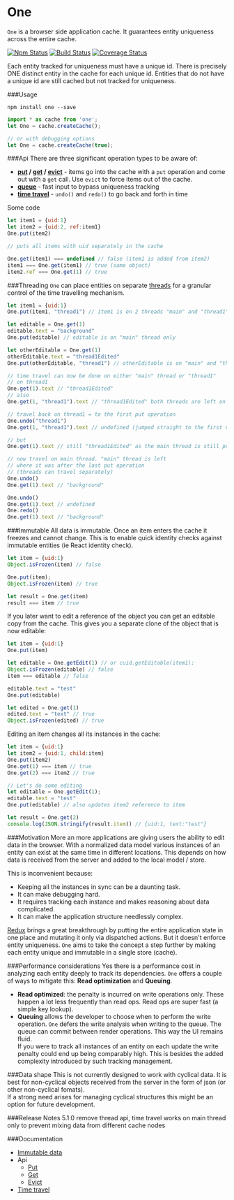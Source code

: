 # One

```One``` is a browser side application cache. It guarantees entity uniqueness across the entire cache.

[![Npm Status](https://badge.fury.io/js/one.svg)](https://npmjs.com/package/one) [![Build Status](https://travis-ci.org/maierson/one.svg)](https://travis-ci.org/maierson/one) [![Coverage Status](https://coveralls.io/repos/github/maierson/one/badge.svg?branch=master)](https://coveralls.io/github/maierson/one?branch=master)

Each entity tracked for uniqueness must have a unique id. There is precisely ONE distinct entity in the cache 
for each unique id. Entities that do not have a unique id are still cached but not tracked for uniqueness.

###Usage

```
npm install one --save
```

```js
import * as cache from 'one';
let One = cache.createCache();

// or with debugging options
let One = cache.createCache(true);
```

###Api
There are three significant operation types to be aware of:
* **[put](https://maierson.gitbooks.io/one/content/put.html) / [get](https://maierson.gitbooks.io/one/content/get.html) / [evict](https://maierson.gitbooks.io/one/content/evict.html)** - items go into the cache with a ```put``` operation and come out with a ```get``` call. Use ```evict``` to force items out of the cache.
* **[queue](https://maierson.gitbooks.io/one/content/queue.html)** - fast input to bypass uniqueness tracking
* **[time travel](https://maierson.gitbooks.io/one/content/time_travel.html)** - ```undo()``` and ```redo()``` to go back and forth in time

Some code

```js
let item1 = {uid:1}
let item2 = {uid:2, ref:item1}
One.put(item2)

// puts all items with uid separately in the cache

One.get(item1) === undefined // false (item1 is added from item2)
item1 === One.get(item1) // true (same object)
item2.ref === One.get(1) // true
```

###Threading
```One``` can place entities on separate [threads](https://maierson.gitbooks.io/one/content/threads.html) for a granular control of the time travelling mechanism.

```js
let item1 = {uid:1}
One.put(item1, "thread1") // item1 is on 2 threads "main" and "thread1"

let editable = One.get(1)
editable.text = "background"
One.put(editable) // editable is on "main" thread only

let otherEditable = One.get(1)
otherEditable.text = "thread1Edited"
One.put(otherEditable, "thread1") // otherEditable is on "main" and "thread1"

// time travel can now be done on either "main" thread or "thread1"
// on thread1
One.get(1).text // "thread1Edited"
// also 
One.get(1, "thread1").text // "thread1Edited" both threads are left on their last put operation

// travel back on thread1 = to the first put operation
One.undo("thread1")
One.get(1, "thread1").text // undefined (jumped straight to the first node)

// but
One.get(1).text // still "thread1Edited" as the main thread is still positioned at the last node where we left it

// now travel on main thread. "main" thread is left 
// where it was after the last put operation 
// (threads can travel separately)
One.undo()
One.get(1).text // "background"

One.undo()
One.get(1).text // undefined
One.redo()
One.get(1).text // "background"
```

###Immutable 
All data is immutable. Once an item enters the cache it freezes and cannot change. This is to enable quick identity checks against immutable entities (ie React identity check). 

```js
let item = {uid:1}
Object.isFrozen(item) // false

One.put(item);
Object.isFrozen(item) // true

let result = One.get(item)
result === item // true
```

If you later want to edit a reference of the object you can get an editable copy from the cache. This gives you a separate clone of the object that is now editable:

```js
let item = {uid:1}
One.put(item)

let editable = One.getEdit(1) // or cuid.getEditable(item1);
Object.isFrozen(editable) // false
item === editable // false

editable.text = "test"
One.put(editable)

let edited = One.get(1)
edited.text = "text" // true
Object.isFrozen(edited) // true
```

Editing an item changes all its instances in the cache:

```js
let item = {uid:1}
let item2 = {uid:1, child:item}
One.put(item2)
One.get(1) === item // true
One.get(2) === item2 // true

// Let's do some editing
let editable = One.getEdit(1);
editable.text = "test"
One.put(editable) // also updates item2 reference to item

let result = One.get(2)
console.log(JSON.stringify(result.item)) // {uid:1, text:"test"}
```


###Motivation
More an more applications are giving users the ability to edit data in the browser. 
With a normalized data model various instances of an entity can exist at the same time in different locations. This depends on how data is received from the server and added to the local model / store. 

This is inconvenient because: 
* Keeping all the instances in sync can be a daunting task. 
* It can make debugging hard. 
* It requires tracking each instance and makes reasoning about data complicated. 
* It can make the application structure needlessly complex.

[Redux](https://github.com/reactjs/redux) brings a great breakthrough by putting the entire application state in one place and mutating it only via dispatched actions. But it doesn't enforce entity uniqueness. ```One``` aims to take the concept a step further by making each entity unique and immutable in a single store (cache).

###Performance considerations
Yes there is a performance cost in analyzing each entity deeply to track its dependencies. ```One``` offers a couple of ways to mitigate this: **Read optimization** and **Queuing**. 
* **Read optimized**: the penalty is incurred on write operations only. These happen a lot less frequently than read ops. Read ops are super fast (a simple key lookup).
* **Queuing** allows the developer to choose when to perform the write operation. ```One``` defers the write analysis when writing to the queue. The queue can commit between render operations. This way the UI remains fluid.   
If you were to track all instances of an entity on each update the write penalty could end up being comparably high. This is besides the added complexity introduced by such tracking management.

###Data shape
This is not currently designed to work with cyclical data. It is best for non-cyclical objects received from the server in the form of json (or other non-cyclical fomats).  
If a strong need arises for managing cyclical structures this might be an option for future development.

###Release Notes
5.1.0 remove thread api, time travel works on main thread only to prevent mixing data from different cache nodes

###Documentation
* [Immutable data](https://maierson.gitbooks.io/one/content/immutable_data.html)
* Api
  * [Put](https://maierson.gitbooks.io/one/content/put.html)
  * [Get](https://maierson.gitbooks.io/one/content/get.html)
  * [Evict](https://maierson.gitbooks.io/one/content/evict.html)
* [Time travel](https://maierson.gitbooks.io/one/content/time_travel.html)

    
